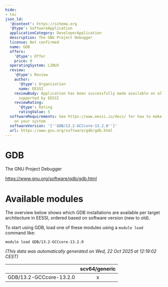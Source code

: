 ```yaml
---
hide:
- toc
json_ld:
  '@context': https://schema.org
  '@type': SoftwareApplication
  applicationCategory: DeveloperApplication
  description: The GNU Project Debugger
  license: Not confirmed
  name: GDB
  offers:
    '@type': Offer
    price: 0
  operatingSystem: LINUX
  review:
    '@type': Review
    author:
      '@type': Organization
      name: EESSI
    reviewBody: Application has been successfully made available on all architectures
      supported by EESSI
    reviewRating:
      '@type': Rating
      ratingValue: 5
  softwareRequirements: See https://www.eessi.io/docs/ for how to make EESSI available
    on your system
  softwareVersion: '[''GDB/13.2-GCCcore-13.2.0'']'
  url: https://www.gnu.org/software/gdb/gdb.html
---
```


GDB
===


The GNU Project Debugger

https://www.gnu.org/software/gdb/gdb.html
# Available modules


The overview below shows which GDB installations are available per target architecture in EESSI, ordered based on software version (new to old).

To start using GDB, load one of these modules using a `module load` command like:

```shell
module load GDB/13.2-GCCcore-13.2.0
```

*(This data was automatically generated on Wed, 22 Oct 2025 at 12:19:02 CEST)*

| |scv64/generic|
| :---: | :---: |
|GDB/13.2-GCCcore-13.2.0|x|
